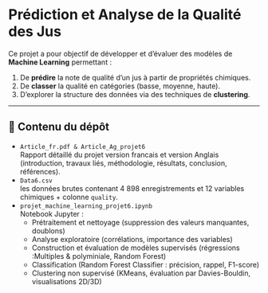 # Prédiction et Analyse de la Qualité des Jus

Ce projet a pour objectif de développer et d’évaluer des modèles de **Machine Learning** permettant :  
1. De **prédire** la note de qualité d’un jus à partir de propriétés chimiques.  
2. De **classer** la qualité en catégories (basse, moyenne, haute).  
3. D’explorer la structure des données via des techniques de **clustering**.

---

## 📄 Contenu du dépôt

- `Article_fr.pdf & Article_Ag_projet6`  
  Rapport détaillé du projet version francais et version Anglais (introduction, travaux liés, méthodologie, résultats, conclusion, références).  
- `Data6.csv`  
les données brutes contenant 4 898 enregistrements et 12 variables chimiques + colonne `quality`.  
- `projet_machine_learning_projet6.ipynb`  
  Notebook Jupyter :  
  - Prétraitement et nettoyage (suppression des valeurs manquantes, doublons)  
  - Analyse exploratoire (corrélations, importance des variables)  
  - Construction et évaluation de modèles supervisés (régressions :Multiples & polyminiale, Random Forest)  
  - Classification (Random Forest Classifier : précision, rappel, F1-score)  
  - Clustering non supervisé (KMeans, évaluation par Davies-Bouldin, visualisations 2D/3D)  
